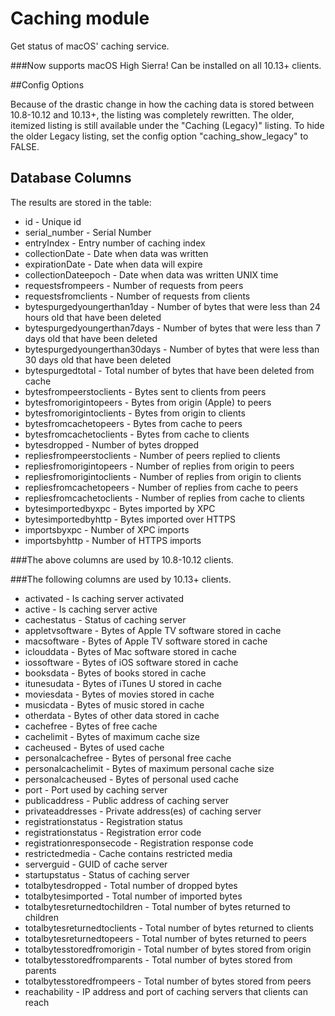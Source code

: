 Caching module
===============

Get status of macOS' caching service. 

###Now supports macOS High Sierra! Can be installed on all 10.13+ clients.

##Config Options

Because of the drastic change in how the caching data is stored between 10.8-10.12 and 10.13+, the listing was completely rewritten. The older, itemized listing is still available under the "Caching (Legacy)" listing. To hide the older Legacy listing, set the config option "caching_show_legacy" to FALSE.

 
## Database Columns
The results are stored in the table:

* id - Unique id
* serial_number - Serial Number
* entryIndex - Entry number of caching index
* collectionDate - Date when data was written
* expirationDate - Date when data will expire
* collectionDateepoch - Date when data was written UNIX time
* requestsfrompeers - Number of requests from peers
* requestsfromclients - Number of requests from clients
* bytespurgedyoungerthan1day - Number of bytes that were less than 24 hours old that have been deleted
* bytespurgedyoungerthan7days - Number of bytes that were less than 7 days old that have been deleted
* bytespurgedyoungerthan30days - Number of bytes that were less than 30 days old that have been deleted
* bytespurgedtotal - Total number of bytes that have been deleted from cache
* bytesfrompeerstoclients - Bytes sent to clients from peers
* bytesfromorigintopeers - Bytes from origin (Apple) to peers
* bytesfromorigintoclients - Bytes from origin to clients
* bytesfromcachetopeers - Bytes from cache to peers
* bytesfromcachetoclients - Bytes from cache to clients
* bytesdropped - Number of bytes dropped
* repliesfrompeerstoclients - Number of peers replied to clients
* repliesfromorigintopeers - Number of replies from origin to peers
* repliesfromorigintoclients - Number of replies from origin to clients
* repliesfromcachetopeers - Number of replies from cache to peers
* repliesfromcachetoclients - Number of replies from cache to clients
* bytesimportedbyxpc - Bytes imported by XPC
* bytesimportedbyhttp - Bytes imported over HTTPS
* importsbyxpc - Number of XPC imports
* importsbyhttp - Number of HTTPS imports

###The above columns are used by 10.8-10.12 clients.

###The following columns are used by 10.13+ clients.

* activated - Is caching server activated
* active - Is caching server active
* cachestatus - Status of caching server
* appletvsoftware - Bytes of Apple TV software stored in cache
* macsoftware - Bytes of Apple TV software stored in cache
* iclouddata - Bytes of Mac software stored in cache
* iossoftware - Bytes of iOS software stored in cache
* booksdata - Bytes of books stored in cache
* itunesudata - Bytes of iTunes U stored in cache
* moviesdata - Bytes of movies stored in cache
* musicdata - Bytes of music stored in cache
* otherdata - Bytes of other data stored in cache
* cachefree - Bytes of free cache
* cachelimit - Bytes of maximum cache size
* cacheused - Bytes of used cache
* personalcachefree - Bytes of personal free cache
* personalcachelimit - Bytes of maximum personal cache size
* personalcacheused - Bytes of personal used cache
* port - Port used by caching server
* publicaddress - Public address of caching server
* privateaddresses - Private address(es) of caching server
* registrationstatus - Registration status
* registrationstatus - Registration error code
* registrationresponsecode - Registration response code
* restrictedmedia - Cache contains restricted media
* serverguid - GUID of cache server
* startupstatus - Status of caching server
* totalbytesdropped - Total number of dropped bytes
* totalbytesimported - Total number of imported bytes
* totalbytesreturnedtochildren - Total number of bytes returned to children
* totalbytesreturnedtoclients - Total number of bytes returned to clients
* totalbytesreturnedtopeers - Total number of bytes returned to peers
* totalbytesstoredfromorigin - Total number of bytes stored from origin
* totalbytesstoredfromparents - Total number of bytes stored from parents
* totalbytesstoredfrompeers - Total number of bytes stored from peers
* reachability - IP address and port of caching servers that clients can reach
